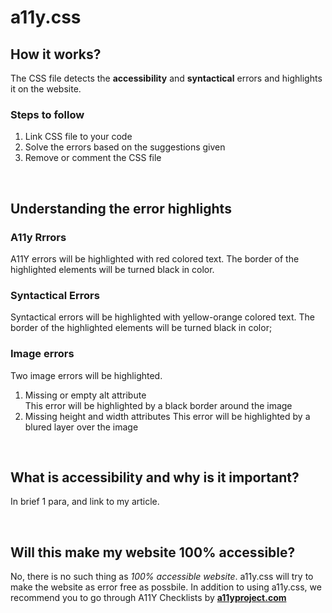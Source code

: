 # a11y.css

## How it works?
The CSS file detects the <b>accessibility</b> and <b>syntactical</b> errors and highlights it on the website.    

### Steps to follow
1. Link CSS file to your code
2. Solve the errors based on the suggestions given
3. Remove or comment the CSS file   

<br>

## Understanding the error highlights
### A11y Rrrors
A11Y errors will be highlighted with red colored text. The border of the highlighted elements will be turned black in color. 

### Syntactical Errors
Syntactical errors will be highlighted with yellow-orange colored text. The border of the highlighted elements will be turned black in color;

### Image errors
Two image errors will be highlighted. 
1. Missing or empty alt attribute  
This error will be highlighted by a black border around the image
2. Missing height and width attributes
This error will be highlighted by a blured layer over the image

<br>

## What is <b>accessibility</b> and why is it important? 
In brief 1 para, and link to my article. 

<br>

## Will this make my website 100% accessible?
No, there is no such thing as <i>100% accessible website</i>. a11y.css will try to make the website as error free as possbile. In addition to using a11y.css, we recommend you to go through A11Y Checklists by <a href="https://www.a11yproject.com/checklist/"><b>a11yproject.com</b></a>